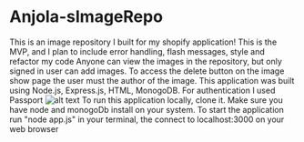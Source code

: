 # Anjola-sImageRepo

This is an image repository I built for my shopify application!
This is the MVP, and I plan to include error handling, flash messages, style and refactor my code
Anyone can view the images in the repository, but only signed in user can add images. 
To access the delete button on the image show page the user must the author of the image.
This application was built using Node.js, Express.js, HTML, MonogoDB.
For authentication I used Passport
![alt text](https://static.wixstatic.com/media/ea91a5_a3878224983244b8850c80abd49da48d~mv2.jpg/v1/fill/w_1200,h_580,al_c,q_85,usm_0.66_1.00_0.01/iMAGE_JPG.webp)
To run this application locally, clone it. Make sure you have node and monogoDb install on your system. 
To start the application run "node app.js" in your terminal, the connect to localhost:3000 on your web browser